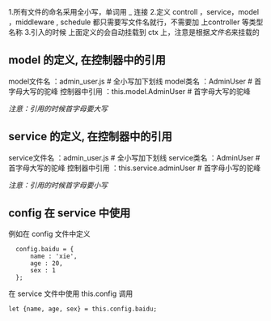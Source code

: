 


1.所有文件的命名采用全小写，单词用 _ 连接
2.定义 controll ，service，model ，middleware , schedule 都只需要写文件名就行，不需要加 上controller 等类型名称
3.引入的时候 上面定义的会自动挂载到 ctx 上，注意是根据*文件名*来挂载的

## model 的定义, 在控制器中的引用

model文件名 ：admin_user.js                   # 全小写加下划线
model类名   ：AdminUser                    # 首字母大写的驼峰
控制器中引用   ：this.model.AdminUser        # 首字母大写的驼峰

*注意：引用的时候首字母要大写*

## service 的定义, 在控制器中的引用

service文件名 ：admin_user.js                   # 全小写加下划线
service类名   ：AdminUser                   # 首字母大写的驼峰
控制器中引用   ：this.service.adminUser      # 首字母小写的驼峰

*注意：引用的时候首字母要小写*



## config 在 service 中使用

例如在 config 文件中定义
```
  config.baidu = {
	  name : 'xie',
	  age : 20,
	  sex : 1
  };
```

在 service 文件中使用 this.config 调用
```
let {name, age, sex} = this.config.baidu;
```